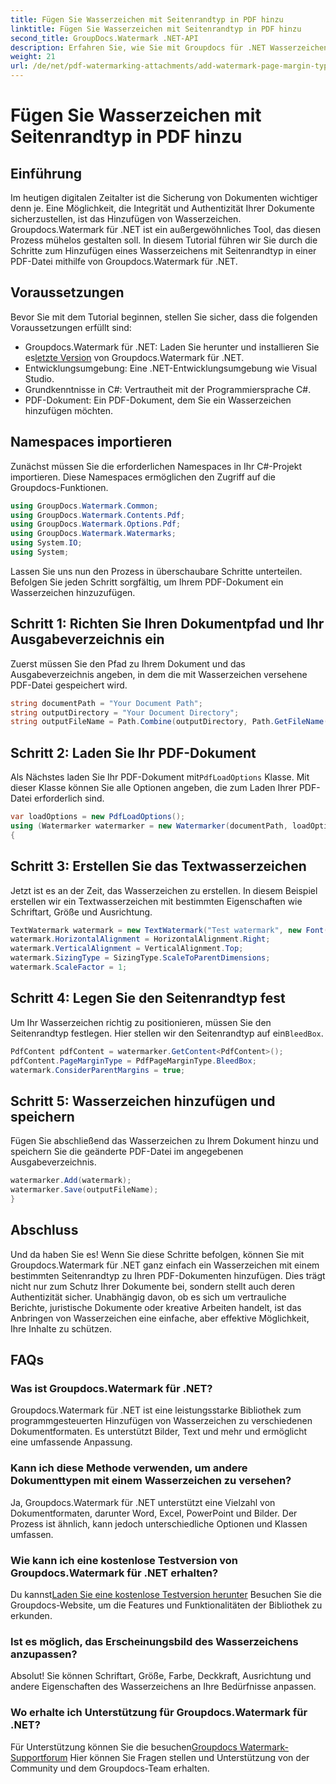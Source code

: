 ```yaml
---
title: Fügen Sie Wasserzeichen mit Seitenrandtyp in PDF hinzu
linktitle: Fügen Sie Wasserzeichen mit Seitenrandtyp in PDF hinzu
second_title: GroupDocs.Watermark .NET-API
description: Erfahren Sie, wie Sie mit Groupdocs für .NET Wasserzeichen mit Seitenrandtyp in PDF hinzufügen. Sichern Sie Ihre Dokumente mühelos.
weight: 21
url: /de/net/pdf-watermarking-attachments/add-watermark-page-margin-type-pdf/
---
```


# Fügen Sie Wasserzeichen mit Seitenrandtyp in PDF hinzu

## Einführung
Im heutigen digitalen Zeitalter ist die Sicherung von Dokumenten wichtiger denn je. Eine Möglichkeit, die Integrität und Authentizität Ihrer Dokumente sicherzustellen, ist das Hinzufügen von Wasserzeichen. Groupdocs.Watermark für .NET ist ein außergewöhnliches Tool, das diesen Prozess mühelos gestalten soll. In diesem Tutorial führen wir Sie durch die Schritte zum Hinzufügen eines Wasserzeichens mit Seitenrandtyp in einer PDF-Datei mithilfe von Groupdocs.Watermark für .NET.
## Voraussetzungen
Bevor Sie mit dem Tutorial beginnen, stellen Sie sicher, dass die folgenden Voraussetzungen erfüllt sind:
-  Groupdocs.Watermark für .NET: Laden Sie herunter und installieren Sie es[letzte Version](https://releases.groupdocs.com/Watermark/net/) von Groupdocs.Watermark für .NET.
- Entwicklungsumgebung: Eine .NET-Entwicklungsumgebung wie Visual Studio.
- Grundkenntnisse in C#: Vertrautheit mit der Programmiersprache C#.
- PDF-Dokument: Ein PDF-Dokument, dem Sie ein Wasserzeichen hinzufügen möchten.
## Namespaces importieren
Zunächst müssen Sie die erforderlichen Namespaces in Ihr C#-Projekt importieren. Diese Namespaces ermöglichen den Zugriff auf die Groupdocs-Funktionen.
```csharp
using GroupDocs.Watermark.Common;
using GroupDocs.Watermark.Contents.Pdf;
using GroupDocs.Watermark.Options.Pdf;
using GroupDocs.Watermark.Watermarks;
using System.IO;
using System;
```
Lassen Sie uns nun den Prozess in überschaubare Schritte unterteilen. Befolgen Sie jeden Schritt sorgfältig, um Ihrem PDF-Dokument ein Wasserzeichen hinzuzufügen.
## Schritt 1: Richten Sie Ihren Dokumentpfad und Ihr Ausgabeverzeichnis ein
Zuerst müssen Sie den Pfad zu Ihrem Dokument und das Ausgabeverzeichnis angeben, in dem die mit Wasserzeichen versehene PDF-Datei gespeichert wird.
```csharp
string documentPath = "Your Document Path";
string outputDirectory = "Your Document Directory";
string outputFileName = Path.Combine(outputDirectory, Path.GetFileName(documentPath));
```
## Schritt 2: Laden Sie Ihr PDF-Dokument
 Als Nächstes laden Sie Ihr PDF-Dokument mit`PdfLoadOptions` Klasse. Mit dieser Klasse können Sie alle Optionen angeben, die zum Laden Ihrer PDF-Datei erforderlich sind.
```csharp
var loadOptions = new PdfLoadOptions();
using (Watermarker watermarker = new Watermarker(documentPath, loadOptions))
{
```
## Schritt 3: Erstellen Sie das Textwasserzeichen
Jetzt ist es an der Zeit, das Wasserzeichen zu erstellen. In diesem Beispiel erstellen wir ein Textwasserzeichen mit bestimmten Eigenschaften wie Schriftart, Größe und Ausrichtung.
```csharp
TextWatermark watermark = new TextWatermark("Test watermark", new Font("Arial", 42));
watermark.HorizontalAlignment = HorizontalAlignment.Right;
watermark.VerticalAlignment = VerticalAlignment.Top;
watermark.SizingType = SizingType.ScaleToParentDimensions;
watermark.ScaleFactor = 1;
```
## Schritt 4: Legen Sie den Seitenrandtyp fest
 Um Ihr Wasserzeichen richtig zu positionieren, müssen Sie den Seitenrandtyp festlegen. Hier stellen wir den Seitenrandtyp auf ein`BleedBox`.
```csharp
PdfContent pdfContent = watermarker.GetContent<PdfContent>();
pdfContent.PageMarginType = PdfPageMarginType.BleedBox;
watermark.ConsiderParentMargins = true;
```
## Schritt 5: Wasserzeichen hinzufügen und speichern
Fügen Sie abschließend das Wasserzeichen zu Ihrem Dokument hinzu und speichern Sie die geänderte PDF-Datei im angegebenen Ausgabeverzeichnis.
```csharp
watermarker.Add(watermark);
watermarker.Save(outputFileName);
}
```
## Abschluss
Und da haben Sie es! Wenn Sie diese Schritte befolgen, können Sie mit Groupdocs.Watermark für .NET ganz einfach ein Wasserzeichen mit einem bestimmten Seitenrandtyp zu Ihren PDF-Dokumenten hinzufügen. Dies trägt nicht nur zum Schutz Ihrer Dokumente bei, sondern stellt auch deren Authentizität sicher. Unabhängig davon, ob es sich um vertrauliche Berichte, juristische Dokumente oder kreative Arbeiten handelt, ist das Anbringen von Wasserzeichen eine einfache, aber effektive Möglichkeit, Ihre Inhalte zu schützen.
## FAQs
### Was ist Groupdocs.Watermark für .NET?
Groupdocs.Watermark für .NET ist eine leistungsstarke Bibliothek zum programmgesteuerten Hinzufügen von Wasserzeichen zu verschiedenen Dokumentformaten. Es unterstützt Bilder, Text und mehr und ermöglicht eine umfassende Anpassung.
### Kann ich diese Methode verwenden, um andere Dokumenttypen mit einem Wasserzeichen zu versehen?
Ja, Groupdocs.Watermark für .NET unterstützt eine Vielzahl von Dokumentformaten, darunter Word, Excel, PowerPoint und Bilder. Der Prozess ist ähnlich, kann jedoch unterschiedliche Optionen und Klassen umfassen.
### Wie kann ich eine kostenlose Testversion von Groupdocs.Watermark für .NET erhalten?
 Du kannst[Laden Sie eine kostenlose Testversion herunter](https://releases.groupdocs.com/) Besuchen Sie die Groupdocs-Website, um die Features und Funktionalitäten der Bibliothek zu erkunden.
### Ist es möglich, das Erscheinungsbild des Wasserzeichens anzupassen?
Absolut! Sie können Schriftart, Größe, Farbe, Deckkraft, Ausrichtung und andere Eigenschaften des Wasserzeichens an Ihre Bedürfnisse anpassen.
### Wo erhalte ich Unterstützung für Groupdocs.Watermark für .NET?
 Für Unterstützung können Sie die besuchen[Groupdocs Watermark-Supportforum](https://forum.groupdocs.com/c/watermark/19) Hier können Sie Fragen stellen und Unterstützung von der Community und dem Groupdocs-Team erhalten.